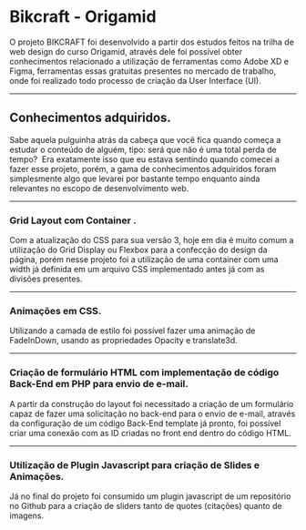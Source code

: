 # Bikcraft - Origamid
O projeto BIKCRAFT foi desenvolvido a partir dos estudos feitos na trilha de web design do curso Origamid, através dele foi possível obter conhecimentos relacionado a utilização de ferramentas como Adobe XD e Figma, ferramentas essas gratuitas presentes no mercado de trabalho, onde foi realizado todo processo de criação da User Interface (UI).

---

## Conhecimentos adquiridos.
Sabe aquela pulguinha atrás da cabeça que você fica quando começa a estudar o conteúdo de alguém, tipo: será que não é uma total perda de tempo?  Era exatamente isso que eu estava sentindo quando comecei a fazer esse projeto, porém, a gama de conhecimentos adquiridos foram simplesmente algo que levarei por bastante tempo enquanto ainda relevantes no escopo de desenvolvimento web.

---

### Grid Layout com Container .
Com a atualização do CSS para sua versão 3, hoje em dia é muito comum a utilização do Grid Display ou Flexbox para a confecção do design da página, porém nesse projeto foi a utilização de uma container com uma width já definida em um arquivo CSS implementado antes já com as divisões presentes.
<img src=""/>

---

### Animações em CSS.
Utilizando a camada de estilo foi possível fazer uma animação de FadeInDown, usando as propriedades Opacity e translate3d.
<img src=""/>

---

### Criação de formulário HTML com implementação de código Back-End em PHP para envio de e-mail.
A partir da construção do layout foi necessitado a criação de um formulário capaz de fazer uma solicitação no back-end para o envio de e-mail, através da configuração de um código Back-End template já pronto, foi possível criar uma conexão com as ID criadas no front end dentro do código HTML.
<img src=""/>

---

### Utilização de Plugin Javascript para criação de Slides e Animações.
Já no final do projeto foi consumido um plugin javascript de um repositório no Github para a criação de sliders tanto de quotes (citações) quanto de imagens.
<img src=""/>




